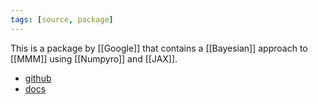 ```yaml
---
tags: [source, package]
---
```


This is a package by [[Google]] that contains a [[Bayesian]] approach to [[MMM]] using [[Numpyro]] and [[JAX]].

- [github](https://github.com/google/lightweight_mmm) 
- [docs](https://lightweight-mmm.readthedocs.io/en/latest/index.html)